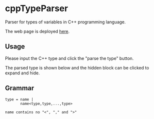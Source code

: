 # cppTypeParser
Parser for types of variables in C++ programming language.

The web page is deployed [here](https://crimestop.github.io/cppTypeParser/).

## Usage

Please input the C++ type and click the "parse the type" button.

The parsed type is shown below and the hidden block can be clicked to expand and hide.

## Grammar
```
type = name |
       name<type,type,...,type>

name contains no "<", "," and ">"
```
